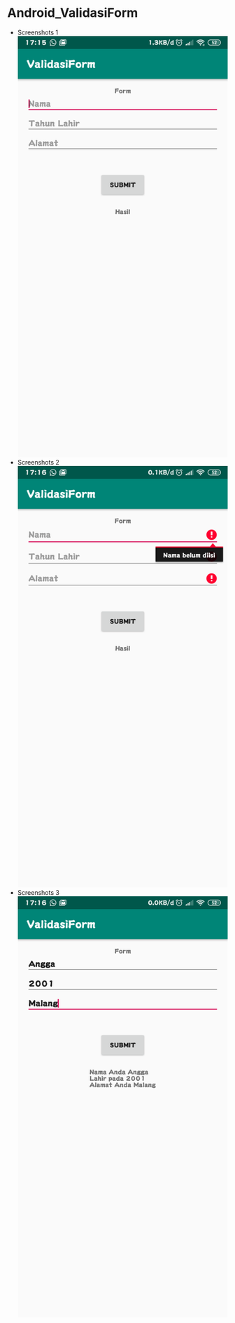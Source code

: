 # Android_ValidasiForm
* Screenshots 1 <br>
![alt text](https://github.com/Pramuja/Android_ValidasiForm/blob/master/SS1.png)
* Screenshots 2 <br>
![alt text](https://github.com/Pramuja/Android_ValidasiForm/blob/master/SS2.png)
* Screenshots 3 <br>
![alt text](https://github.com/Pramuja/Android_ValidasiForm/blob/master/SS3.png)
